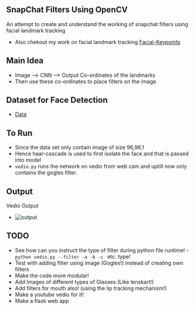 ## SnapChat Filters Using OpenCV
An attempt to create and understand the working of snapchat filters using facial landmark tracking
- Also chekout my work on facial landmark tracking [Facial-Keypoints](https://github.com/mananmadan/Facial-Keypoints)


## Main Idea
- Image --> CNN --> Output Co-ordinates of the landmarks
- Then use these co-ordinates to place filters on the image 

## Dataset for Face Detection
- [Data](https://www.kaggle.com/drgilermo/face-images-with-marked-landmark-points)

## To Run
- Since the data set only contain image of size 96,96,1
- Hence haar-cascade is used to first isolate the face and that is passed into model
- ```vedio.py``` runs the network on vedio from web cam and uptill now only contains the gogles filter.


## Output
Vedio Output
- ![output](output/output.gif)

## TODO
- See how can you instruct the type of filter during python file runtime!
    -```python vedio.py --filter -a -b -c ``` etc. type!
- Test with adding filter using image (Gogles!) instead of creating own filters
- Make the code more modular!
- Add Images of different types of Glasses (Like lenskart!)
- Add filters for mouth also! (using the lip tracking mechanism!)
- Make a youtube vedio for it!
- Make a flask web app